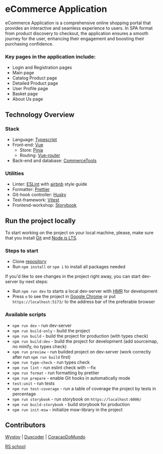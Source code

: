 # eCommerce Application

eCommerce Application is a comprehensive online shopping portal that provides an interactive and seamless experience to users. In SPA format from product discovery to checkout, the application ensures a smooth journey for the user, enhancing their engagement and boosting their purchasing confidence.

### Key pages in the application include:

- Login and Registration pages
- Main page
- Catalog Product page
- Detailed Product page
- User Profile page
- Basket page
- About Us page

## Technology Overview

### Stack

- Language: [Typescript](https://www.typescriptlang.org/)
- Front-end: [Vue](https://vuejs.org)
  - Store: [Pinia](https://pinia.vuejs.org)
  - Routing: [Vue-router](https://router.vuejs.org)
- Back-end and database: [CommerceTools](https://commercetools.com)

### Utilities

- Linter: [ESLint](https://eslint.org) with [airbnb](https://www.npmjs.com/package/eslint-config-airbnb) style guide
- Formatter: [Prettier](https://prettier.io)
- Git-hook controller: [Husky](https://typicode.github.io/husky/)
- Test-framework: [Vitest](https://vitest.dev)
- Frontend-workshop: [Storybook](https://storybook.js.org)

## Run the project locally

To start working on the project on your local machine, please, make sure that you install [Git](https://git-scm.com/downloads) and [Node.js LTS](https://nodejs.org/en/download).

### Steps to start

- Clone [repository](https://github.com/Wystov/ecommerce-app)
- Run `npm install` or `npm i` to install all packages needed

If you'd like to see changes in the project right away, you can start dev-server by next steps:

- Run `npm run dev` to starts a local dev-server with [HMR](https://vitejs.dev/guide/features.html#hot-module-replacement) for development
- Press `o` to see the project in [Google Chrome](https://www.google.com/chrome/) or put `https://localhost:5173/` to the address bar of the preferable browser

### Available scripts

- `npm run dev` - run dev-server
- `npm run build-only` - build the project
- `npm run build` - build the project for production (with types check)
- `npm run build:dev` - build the project for development (add sourcemap, no minify, no types check)
- `npm run preview` - run builded project on dev-server
  (work correctly after run `npm run build` first)
- `npm run type-check` - run types check
- `npm run lint` - run eslint check with --fix
- `npm run format` - run formatting by prettier
- `npm run prepare` - enable Git hooks in automatically mode
- `test:unit` - run tests
- `npm run test-coverage` - run a table of coverage the project by tests in percentage
- `npm run storybook` - run storybook on `https://localhost:6006/`
- `npm run build-storybook` - build storybook for production
- `npm run init-msw` - initialize msw-library in the project


## Contributors

[Wystov](https://github.com/Wystov) | [Duxcoder](https://github.com/Duxcoder) | [CoracaoDoMundo](https://github.com/CoracaoDoMundo)

[RS school](https://rs.school)

